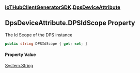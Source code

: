 ### [IoTHubClientGeneratorSDK](./IoTHubClientGeneratorSDK.md 'IoTHubClientGeneratorSDK').[DpsDeviceAttribute](./IoTHubClientGeneratorSDK-DpsDeviceAttribute.md 'IoTHubClientGeneratorSDK.DpsDeviceAttribute')
## DpsDeviceAttribute.DPSIdScope Property
The Id Scope of the DPS instance  
```csharp
public string DPSIdScope { get; set; }
```
#### Property Value
[System.String](https://docs.microsoft.com/en-us/dotnet/api/System.String 'System.String')  
